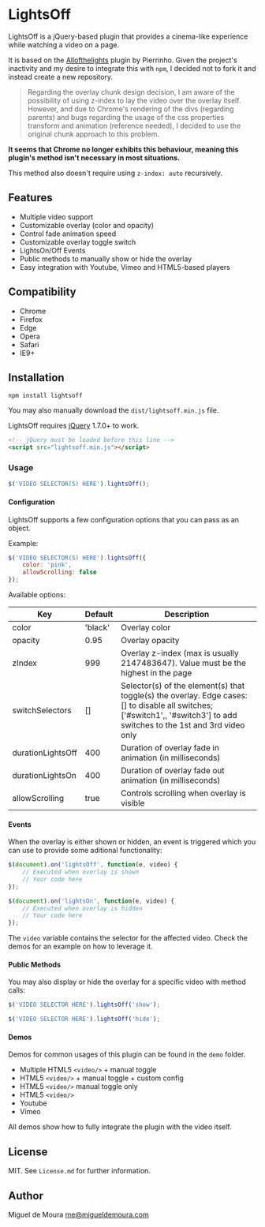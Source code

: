 # LightsOff

LightsOff is a jQuery-based plugin that provides a cinema-like experience while watching a video on a page.

It is based on the [Allofthelights] plugin by Pierrinho. Given the project's inactivity and my desire to integrate this with `npm`, I decided not to fork it and instead create a new repository.

> Regarding the overlay chunk design decision, I am aware of the possibility of using z-index to lay the video over the overlay itself. However, and due to Chrome's rendering of the divs (regarding parents) and bugs regarding the usage of the css properties transform and animation (reference needed), I decided to use the original chunk approach to this problem. 

**It seems that Chrome no longer exhibits this behaviour, meaning this plugin's method isn't necessary in most situations.**

This method also doesn't require using `z-index: auto` recursively.

## Features

- Multiple video support
- Customizable overlay (color and opacity)
- Control fade animation speed
- Customizable overlay toggle switch
- LightsOn/Off Events
- Public methods to manually show or hide the overlay
- Easy integration with Youtube, Vimeo and HTML5-based players

## Compatibility

- Chrome
- Firefox
- Edge
- Opera
- Safari
- IE9+

## Installation

```shell
npm install lightsoff
```

You may also manually download the `dist/lightsoff.min.js` file.

LightsOff requires [jQuery] 1.7.0+ to work.
```html
<!-- jQuery must be loaded before this line -->
<script src="lightsoff.min.js"></script>
```

### Usage

```javascript
$('VIDEO SELECTOR(S) HERE').lightsOff();
```

#### Configuration

LightsOff supports a few configuration options that you can pass as an object.

Example:

```javascript
$('VIDEO SELECTOR(S) HERE').lightsOff({
    color: 'pink',
    allowScrolling: false
});
```

Available options:

| Key               | Default | Description                                                                                                                                                               |
|-------------------|---------|---------------------------------------------------------------------------------------------------------------------------------------------------------------------------|
| color             | 'black' | Overlay color                                                                                                                                                             |
| opacity           | 0.95    | Overlay opacity                                                                                                                                                           |
| zIndex            | 999     | Overlay z-index (max is usually 2147483647). Value must be the highest in the page                                                                                        |
| switchSelectors   | []      | Selector(s) of the element(s) that toggle(s) the overlay. Edge cases: [] to disable all switches; ['#switch1',, '#switch3'] to add switches to the 1st and 3rd video only |
| durationLightsOff | 400     | Duration of overlay fade in animation (in milliseconds)                                                                                                                   |
| durationLightsOn  | 400     | Duration of overlay fade out animation (in milliseconds)                                                                                                                  |
| allowScrolling    | true    | Controls scrolling when overlay is visible                                                                                                                                |

#### Events

When the overlay is either shown or hidden, an event is triggered which you can use to provide some aditional functionality:

```javascript
$(document).on('lightsOff', function(e, video) {
    // Executed when overlay is shown
    // Your code here
});

$(document).on('lightsOn', function(e, video) {
    // Executed when overlay is hidden
    // Your code here
});
```

The `video` variable contains the selector for the affected video. Check the demos for an example on how to leverage it.

#### Public Methods

You may also display or hide the overlay for a specific video with method calls:

```javascript
$('VIDEO SELECTOR HERE').lightsOff('show');

$('VIDEO SELECTOR HERE').lightsOff('hide');
```

#### Demos

Demos for common usages of this plugin can be found in the `demo` folder.

- Multiple HTML5 `<video/>` + manual toggle
- HTML5 `<video/>` + manual toggle + custom config
- HTML5 `<video/>` manual toggle only
- HTML5 `<video/>`
- Youtube
- Vimeo

All demos show how to fully integrate the plugin with the video itself.

## License

MIT. See `License.md` for further information.

## Author

Miguel de Moura <me@migueldemoura.com>


[Allofthelights]: <https://github.com/Pierrinho/Allofthelights.js>
[jQuery]: <https://jquery.com/>
